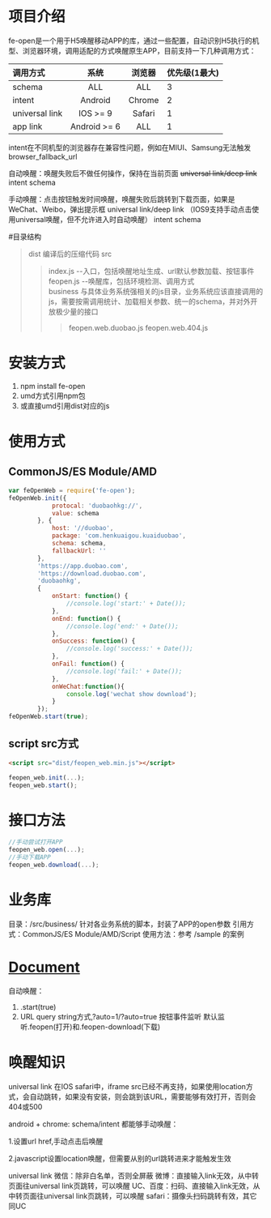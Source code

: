 # 项目介绍
 fe-open是一个用于H5唤醒移动APP的库，通过一些配置，自动识别H5执行的机型、浏览器环境，调用适配的方式唤醒原生APP，目前支持一下几种调用方式：


| 调用方式|系统|浏览器|优先级(1最大)
|:----------|:----------:|:----------:|-----------|
| schema | ALL | ALL| 3 |
| intent | Android | Chrome | 2 |
| universal link | IOS >= 9 | Safari| 1 |
| app link| Android >= 6| ALL |1|
intent在不同机型的浏览器存在兼容性问题，例如在MIUI、Samsung无法触发browser_fallback_url

自动唤醒：唤醒失败后不做任何操作，保持在当前页面
~~universal link/deep link~~
intent
schema

手动唤醒：点击按钮触发时间唤醒，唤醒失败后跳转到下载页面，如果是WeChat、Weibo，弹出提示框
universal link/deep link （IOS9支持手动点击使用universal唤醒，但不允许进入时自动唤醒）
intent
schema

#目录结构

>dist 编译后的压缩代码 
>src 
>>index.js	--入口，包括唤醒地址生成、url默认参数加载、按钮事件  
>>feopen.js	--唤醒库，包括环境检测、调用方式  
>> business  与具体业务系统强相关的js目录，业务系统应该直接调用的js，需要按需调用统计、加载相关参数、统一的schema，并对外开放极少量的接口  
>>>feopen.web.duobao.js 
>>>feopen.web.404.js

 
# 安装方式
1. npm install fe-open
2. umd方式引用npm包
3. 或直接umd引用dist对应的js

# 使用方式
## CommonJS/ES Module/AMD
```javascript
var feOpenWeb = require('fe-open');
feOpenWeb.init({
            protocal: 'duobaohkg://',
            value: schema
        }, {
            host: '//duobao',
            package: 'com.henkuaigou.kuaiduobao',
            schema: schema,
            fallbackUrl: ''
        }, 
        'https://app.duobao.com',
        'https://download.duobao.com', 
        'duobaohkg', 
        {
            onStart: function() {
                //console.log('start:' + Date());
            },
            onEnd: function() {
                //console.log('end:' + Date());
            },
            onSuccess: function() {
                //console.log('success:' + Date());
            },
            onFail: function() {
                //console.log('fail:' + Date());
            },
            onWeChat:function(){
                console.log('wechat show download');
            }
        });
feOpenWeb.start(true);
```

## script src方式
```html
<script src="dist/feopen_web.min.js"></script>
```
```javascript
feopen_web.init(...);
feopen_web.start();
```
# 接口方法
```javascript
//手动尝试打开APP
feopen_web.open(...);
//手动下载APP
feopen_web.download(...);
```

# 业务库
目录：/src/business/ 针对各业务系统的脚本，封装了APP的open参数
引用方式：CommonJS/ES Module/AMD/Script
使用方法：参考 /sample 的案例

# [Document](https://git.mail.netease.com/frontend-library/fe-open/wikis/home)
自动唤醒：
1. .start(true)
2. URL query string方式,?auto=1/?auto=true
按钮事件监听
默认监听.feopen(打开)和.feopen-download(下载) 

# 唤醒知识
universal link
在IOS safari中，iframe src已经不再支持，如果使用location方式，会自动跳转，如果没有安装，则会跳到该URL，需要能够有效打开，否则会404或500

android + chrome: schema/intent 都能够手动唤醒：

1.设置url href,手动点击后唤醒 

2.javascript设置location唤醒，但需要从别的url跳转进来才能触发生效

universal link
微信：除非白名单，否则全屏蔽
微博：直接输入link无效，从中转页面往universal link页跳转，可以唤醒
UC、百度：扫码、直接输入link无效，从中转页面往universal link页跳转，可以唤醒
safari：摄像头扫码跳转有效，其它同UC